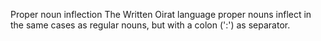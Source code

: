 Proper noun inflection
The Written Oirat language proper nouns inflect in the same cases as regular
nouns, but with a colon (':') as separator.



